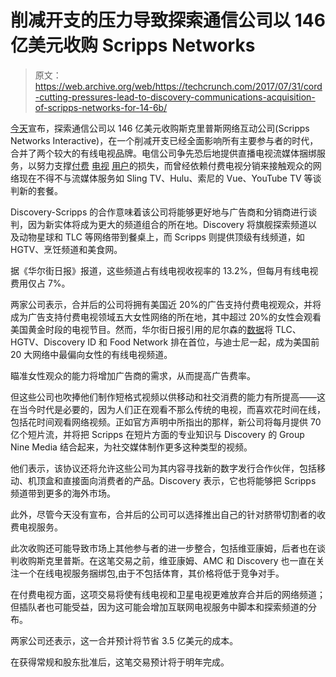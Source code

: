 # 削减开支的压力导致探索通信公司以 146 亿美元收购 Scripps Networks 

> 原文：<https://web.archive.org/web/https://techcrunch.com/2017/07/31/cord-cutting-pressures-lead-to-discovery-communications-acquisition-of-scripps-networks-for-14-6b/>

[今天](https://web.archive.org/web/20221208032113/http://www.prnewswire.com/news-releases/discovery-communications-to-acquire-scripps-networks-interactive-for-146-billion-300496448.html)宣布，探索通信公司以 146 亿美元收购斯克里普斯网络互动公司(Scripps Networks Interactive)，在一个削减开支已经全面影响所有主要参与者的时代，合并了两个较大的有线电视品牌。电信公司争先恐后地提供直播电视流媒体捆绑服务，以努力支撑[付费](https://web.archive.org/web/20221208032113/http://www.dslreports.com/shownews/Verizon-Joins-Cord-Cutting-Parade-Loses-17000-TV-Customers-140040) [电视](https://web.archive.org/web/20221208032113/https://www.fool.com/investing/2017/07/07/sling-tv-has-over-2-million-subscribers.aspx) [用户](https://web.archive.org/web/20221208032113/http://www.dslreports.com/shownews/ATT-Sees-Record-Loss-in-Cable-TV-Subscribers-140018)的损失，而曾经依赖付费电视分销来接触观众的网络现在不得不与流媒体服务如 Sling TV、Hulu、索尼的 Vue、YouTube TV 等谈判新的套餐。

Discovery-Scripps 的合作意味着该公司将能够更好地与广告商和分销商进行谈判，因为新实体将成为更大的频道组合的所在地。Discovery 将旗舰探索频道以及动物星球和 TLC 等网络带到餐桌上，而 Scripps 则提供顶级有线频道，如 HGTV、烹饪频道和美食网。

据《华尔街日报》报道，这些频道占有线电视收视率的 13.2%，但每月有线电视费用仅占 7%。

两家公司表示，合并后的公司将拥有美国近 20%的广告支持付费电视观众，并将成为广告支持付费电视领域五大女性网络的所在地，其中超过 20%的女性会观看美国黄金时段的电视节目。然而，华尔街日报引用的尼尔森的[数据](https://web.archive.org/web/20221208032113/https://www.wsj.com/articles/discovery-communications-agrees-to-buy-scripps-networks-1501499497)将 TLC、HGTV、Discovery ID 和 Food Network 排在首位，与迪士尼一起，成为美国前 20 大网络中最偏向女性的有线电视频道。

瞄准女性观众的能力将增加广告商的需求，从而提高广告费率。

但这些公司也吹捧他们制作短格式视频以供移动和社交消费的能力有所提高——这在当今时代是必要的，因为人们正在观看不那么传统的电视，而喜欢花时间在线，包括花时间观看网络视频。正如官方声明中所指出的那样，新公司将每月提供 70 亿个短片流，并将把 Scripps 在短片方面的专业知识与 Discovery 的 Group Nine Media 结合起来，为社交媒体制作更多这种类型的视频。

他们表示，该协议还将允许这些公司为其内容寻找新的数字发行合作伙伴，包括移动、机顶盒和直接面向消费者的产品。Discovery 表示，它也将能够把 Scripps 频道带到更多的海外市场。

此外，尽管今天没有宣布，合并后的公司可以选择推出自己的针对脐带切割者的收费电视服务。

此次收购还可能导致市场上其他参与者的进一步整合，包括维亚康姆，后者也在谈判收购斯克里普斯。在这笔交易之前，维亚康姆、AMC 和 Discovery 也一直在关注一个在线电视服务捆绑包,由于不包括体育，其价格将低于竞争对手。

在付费电视方面，这项交易将使有线电视和卫星电视更难放弃合并后的网络频道；但插队者也可能受益，因为这可能会增加互联网电视服务中脚本和探索频道的分布。

两家公司还表示，这一合并预计将节省 3.5 亿美元的成本。

在获得常规和股东批准后，这笔交易预计将于明年完成。